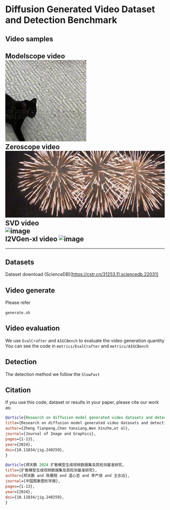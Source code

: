 # Diffusion Generated Video Dataset and Detection Benchmark

## Video samples  
Modelscope video  
![image](asserts/cat_1017.gif)  
Zeroscope video  
![image](asserts/Fireworks_nw_1007.gif)  
SVD video  
![image](asserts/i2v-sd-00068.gif)  
I2VGen-xl video 
![image](asserts/0000001.gif)
---
---

## Datasets

Dataset download (ScienceDB)[https://cstr.cn/31253.11.sciencedb.22031]

## Video generate

Please refer

`generate.sh`

## Video evaluation

We use `EvalCrafter` and `AIGCBench` to evaluate the video generation quantity  
You can see the code in `metrics/EvalCrafter` and `metrics/AIGCBench`

## Detection
The detection method we follow the `SlowFast`
## Citation  
If you use this code, dataset or results in your paper, please cite our work as: 

```bibtex
@article{Research on diffusion model generated video datasets and detection benchmarks,
title={Research on diffusion model generated video datasets and detection benchmarks},
author={Zheng Tianpeng,Chen Yanxiang,Wen Xinzhe,et al},
journal={Journal of Image and Graphics},
pages={1-13},
year={2024},
doi={10.11834/jig.240259},
}

```

```bibtex
@article{郑天鹏 2024 扩散模型生成视频数据集及其检测基准研究,
title={扩散模型生成视频数据集及其检测基准研究},
author={郑天鹏 and 陈雁翔 and 温心哲 and 李严成 and 王志远},
journal={中国图象图形学报},
pages={1-13},
year={2024},
doi={10.11834/jig.240259},
}
```

